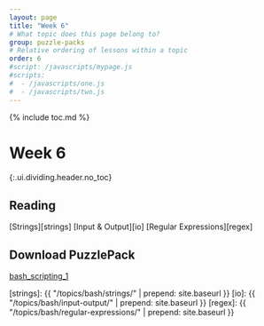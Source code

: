 ```yaml
---
layout: page
title: "Week 6"
# What topic does this page belong to?
group: puzzle-packs
# Relative ordering of lessons within a topic
order: 6
#script: /javascripts/mypage.js
#scripts:
#  - /javascripts/one.js
#  - /javascripts/two.js
---
```



{% include toc.md %}

# Week 6
{:.ui.dividing.header.no_toc}

## Reading

[Strings][strings]
[Input & Output][io]
[Regular Expressions][regex]

## Download PuzzlePack

[bash_scripting_1][lern2unix]


[lern2unix]: http://lern2unix.com/download/bash_scripting_1
[strings]:   {{ "/topics/bash/strings/"             | prepend: site.baseurl }}
[io]:        {{ "/topics/bash/input-output/"        | prepend: site.baseurl }}
[regex]:     {{ "/topics/bash/regular-expressions/" | prepend: site.baseurl }}
